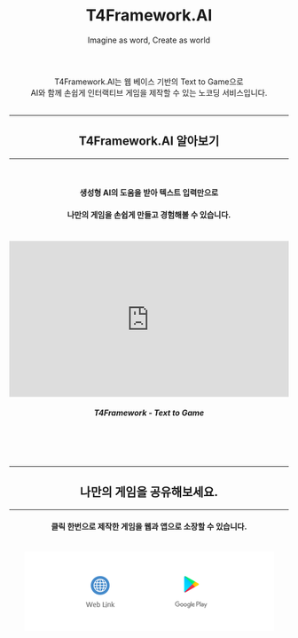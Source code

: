 ﻿---
layout: page
title: T4Framework.AI
subtitle: Imagine as word, Create as world
bigimg: /img/QuestFlow.png

---
<style>
    .embed-container {
        position: relative;
	padding-bottom: 56.25%;
        height: 0;
        overflow: hidden;
        max-width: 100%;
    }

    .embed-container iframe, .embed-container object, .embed-container embed {
        position: absolute;
		top: 1%;
		down: 1%;
        left: 0%;
        width: 100%;
        height: 100%;
    }
</style>
<center>T4Framework.AI는 웹 베이스 기반의 Text to Game으로<br> AI와 함께 손쉽게 인터랙티브 게임을 제작할 수 있는 노코딩 서비스입니다.</center>

<br />
<hr />
<center><h2>T4Framework.AI 알아보기</h2></center>
<hr />

<center><br /><h4>생성형 AI의 도움을 받아 텍스트 입력만으로</h4></center>
<center><h4>나만의 게임을 손쉽게 만들고 경험해볼 수 있습니다.<br /><br /></h4></center>
<div class="embed-container"><iframe src="https://www.youtube.com/embed/q3cdVJblMxk" frameborder="0"></iframe></div>
<center><h5>T4Framework - Text to Game</h5></center>

<br />
<br />
<br />
<hr />
<center><h2>나만의 게임을 공유해보세요.</h2></center>
<hr />

<center><h4>클릭 한번으로 제작한 게임을 웹과 앱으로 소장할 수 있습니다.</h4></center>
<br /><center><img src="./img/Web_GooglePlay_Logo.png"></center>
<br />
